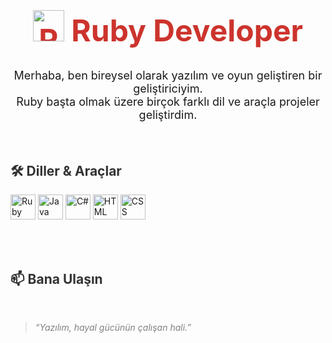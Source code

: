 <!-- Ruby En Üstte ve Büyük -->
<h1 align="center" style="color:#cc342d; font-size:48px; font-weight:bold;">
  <img src="https://cdn.jsdelivr.net/gh/devicons/devicon/icons/ruby/ruby-original.svg" alt="Ruby" width="50" />
  Ruby Developer
</h1>

<!-- Kısa Tanıtım -->
<p align="center" style="font-size:18px;">
  Merhaba, ben bireysel olarak yazılım ve oyun geliştiren bir geliştiriciyim. <br>
  Ruby başta olmak üzere birçok farklı dil ve araçla projeler geliştirdim.
</p>

<br>

<!-- Diller ve Araçlar Başlık -->
<h2 style="color:#333;">🛠️ Diller & Araçlar</h2>

<!-- Logo Sıralı Grid -->
<p>
  <img src="https://cdn.jsdelivr.net/gh/devicons/devicon/icons/ruby/ruby-original.svg" alt="Ruby" width="40" title="Ruby" />
  <img src="https://cdn.jsdelivr.net/gh/devicons/devicon/icons/java/java-original.svg" alt="Java" width="40" title="Java" />
  <img src="https://cdn.jsdelivr.net/gh/devicons/devicon/icons/csharp/csharp-original.svg" alt="C#" width="40" title="C#" />

  <img src="https://cdn.jsdelivr.net/gh/devicons/devicon/icons/html5/html5-original.svg" alt="HTML" width="40" title="HTML5" />
  <img src="https://cdn.jsdelivr.net/gh/devicons/devicon/icons/css3/css3-original.svg" alt="CSS" width="40" title="CSS3" />
</p>

<br>


<br>

<!-- İletişim -->
<h2 style="color:#333;">📫 Bana Ulaşın</h2>


<br>

<!-- Alıntı -->
<blockquote style="font-style:italic; color:gray;">
  “Yazılım, hayal gücünün çalışan hali.”
</blockquote>
